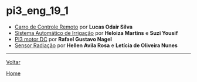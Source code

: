 # pi3\_eng\_19\_1 

* [Carro de Controle Remoto](https://github.com/LPAE/pi3_eng_19_1/blob/master/PI3-carro/README.md) por **Lucas Odair Silva**
* [Sistema Automático de Irrigação](https://github.com/LPAE/pi3_eng_19_1/blob/master/Sistema_Automatico_de_Irrigacao/README.md) por **Heloiza Martins** e **Suzi Yousif** 
* [PI3 motor DC](https://github.com/LPAE/pi3_eng_19_1/tree/master/pi3-dc-motor) por **Rafael Gustavo Nagel**
* [Sensor Radiação](https://github.com/LPAE/pi3_eng_19_1/blob/master/sensor_radiacao/README.md) por **Hellen Avila Rosa** e **Letícia de Oliveira Nunes**

---
[Voltar](./../)

[Home](https://lpae.github.io/)
